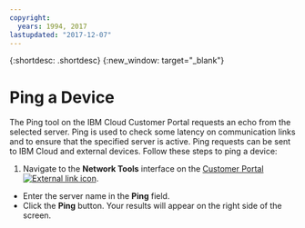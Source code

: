 ```yaml
---
copyright:
  years: 1994, 2017
lastupdated: "2017-12-07"
---
```


{:shortdesc: .shortdesc}
{:new_window: target="_blank"}

# Ping a Device

The Ping tool on the IBM Cloud Customer Portal requests an echo from the selected server. Ping is used to check some latency on communication links and to ensure that the specified server is active. Ping requests can be sent to IBM Cloud and external devices. Follow these steps to ping a device:

1. Navigate to the **Network Tools** interface on the [Customer Portal ![External link icon](../../icons/launch-glyph.svg "External link icon")](https://control.softlayer.com/).
* Enter the server name in the **Ping** field.
* Click the **Ping** button. Your results will appear on the right side of the screen.
